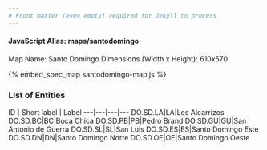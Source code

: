 ```yaml
---
# Front matter (even empty) required for Jekyll to process
---
```


#### JavaScript Alias: maps/santodomingo

Map Name: Santo Domingo
Dimensions (Width x Height): 610x570



{% embed_spec_map santodomingo-map.js %}

### List of Entities

ID | Short label | Label
---|---|---|---
DO.SD.LA|LA|Los Alcarrizos
DO.SD.BC|BC|Boca Chica
DO.SD.PB|PB|Pedro Brand
DO.SD.GU|GU|San Antonio de Guerra
DO.SD.SL|SL|San Luis
DO.SD.ES|ES|Santo Domingo Este
DO.SD.DN|DN|Santo Domingo Norte
DO.SD.OE|OE|Santo Domingo Oeste